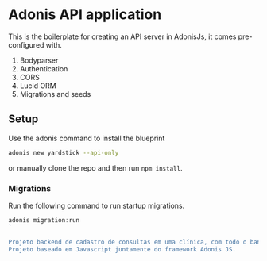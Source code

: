 # Adonis API application

This is the boilerplate for creating an API server in AdonisJs, it comes pre-configured with.

1. Bodyparser
2. Authentication
3. CORS
4. Lucid ORM
5. Migrations and seeds

## Setup

Use the adonis command to install the blueprint

```bash
adonis new yardstick --api-only
```

or manually clone the repo and then run `npm install`.


### Migrations

Run the following command to run startup migrations.

```js
adonis migration:run
`

Projeto backend de cadastro de consultas em uma clínica, com todo o banco de dados montado, possibilidade de marcação, listagem, edição e exclusão de consultas.
Projeto baseado em Javascript juntamente do framework Adonis JS.
